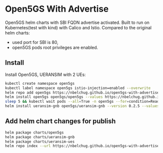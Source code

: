 # Open5GS With Advertise

Open5GS helm charts with SBI FQDN advertise activated.
Built to run on Kubernetes(test with kind) with Calico and Istio.
Compared to the original helm charts:
* used port for SBI is 80,
* open5GS pods root privileges are enabled.

## Install

Install Open5GS, UERANSIM with 2 UEs:

```bash
kubectl create namespace open5gs
kubectl label namespace open5gs istio-injection=enabled --overwrite
helm repo add open5gs https://nbelchug.github.io/open5gs-with-advertise
helm install open5gs open5gs/open5gs --values https://nbelchug.github.io/open5gs-with-advertise/open5gs-values.yaml --namespace open5gs
sleep 5 && kubectl wait pods --all=True -n open5gs --for=condition=Ready --timeout=240s
helm install ueransim-gnb open5gs/ueransim-gnb --version 0.2.5 --values https://nbelchug.github.io/open5gs-with-advertise/gnb-ues-values.yaml --namespace open5gs
```

## Add helm chart changes for publish

```bash
helm package charts/open5gs
helm package charts/ueransim-gnb
helm package charts/ueransim-ues
helm repo index --url https://nbelchug.github.io/open5gs-with-advertise .
```